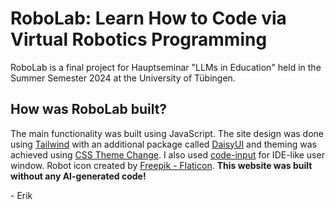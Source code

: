 # RoboLab: Learn How to Code via Virtual Robotics Programming

RoboLab is a final project for Hauptseminar "LLMs in Education" held in the Summer Semester 2024 at the University of Tübingen.

<h2 class="text-xl font-bold tracking-tight">How was RoboLab built?</h2>
            <p class="mt-6 text-lg leading-8" style="color: var(--text-secondary);">
                The main functionality was built using JavaScript. The site design was done using <a
                    href="https://tailwindcss.com">Tailwind</a> with an additional package called <a
                    href="https://daisyui.com">DaisyUI</a> and theming was achieved using <a
                    href="https://github.com/saadeghi/theme-change">CSS Theme Change</a>.
                I also used <a href="https://github.com/WebCoder49/code-input">code-input</a> for IDE-like user window.
                Robot
                icon created by <a
                    href="https://www.flaticon.com/free-icons/robot" title="robot icons">Freepik - Flaticon</a>.
                <b>This website was built without any AI-generated code!</b>
                <!-- We rule the LLMs; we are not reliant on them.-->
            <p>- Erik</p>

